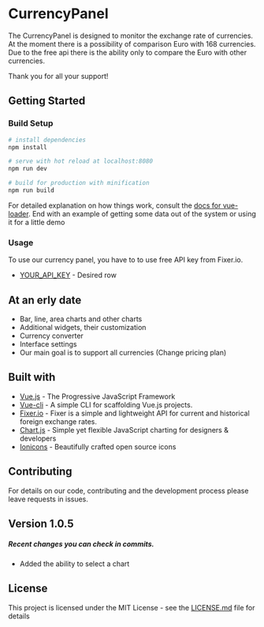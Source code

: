 
# CurrencyPanel

The CurrencyPanel is designed to monitor the exchange rate of currencies. At the moment there is a possibility of comparison Euro with 168 currencies. Due to the free api there is the ability only to compare the Euro with other currencies.

Thank you for all your support!

## Getting Started

### Build Setup

``` bash
# install dependencies
npm install

# serve with hot reload at localhost:8080
npm run dev

# build for production with minification
npm run build
```

For detailed explanation on how things work, consult the [docs for vue-loader](http://vuejs.github.io/vue-loader).
End with an example of getting some data out of the system or using it for a little demo

### Usage
To use our currency panel, you have to to use free API key from Fixer.io.

* [YOUR_API_KEY](https://github.com/Webblook/CurrencyPanel/blob/6f1c25c1d0a3bb14fa52f6e9d7217a915befa452/src/App.vue#L132) -   Desired row

## At an erly date

- Bar, line, area  charts  and other charts
- Additional widgets, their customization
- Currency converter
- Interface settings
- Our main goal is to support all currencies (Change pricing plan)

## Built with

* [Vue.js](https://vuejs.org/) - The Progressive  JavaScript Framework
* [Vue-cli](https://github.com/vuejs/vue-cli) - A simple CLI for scaffolding Vue.js projects.
* [Fixer.io](https://fixer.io/) - Fixer is a simple and lightweight API for  current and historical foreign exchange rates.
* [Chart.js](https://www.chartjs.org/) - Simple yet flexible JavaScript charting for designers & developers
* [Ionicons](http://ionicons.com/) - Beautifully crafted open source icons

## Contributing

For details on our code, contributing and the development process please leave requests in issues.

## Version 1.0.5

##### Recent changes you can check in commits.

 - Added the ability to select a chart

## License

This project is licensed under the MIT License - see the [LICENSE.md](LICENSE.md) file for details